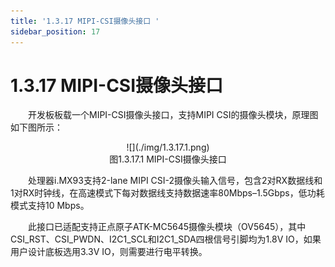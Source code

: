 ```yaml
---
title: '1.3.17 MIPI-CSI摄像头接口 '
sidebar_position: 17
---
```


# 1.3.17 MIPI-CSI摄像头接口 

&emsp;&emsp;开发板板载一个MIPI-CSI摄像头接口，支持MIPI CSI的摄像头模块，原理图如下图所示：

<center>
![](./img/1.3.17.1.png)<br />
图1.3.17.1 MIPI-CSI摄像头接口
</center>

&emsp;&emsp;处理器i.MX93支持2-lane MIPI CSI-2摄像头输入信号，包含2对RX数据线和1对RX时钟线，在高速模式下每对数据线支持数据速率80Mbps–1.5Gbps，低功耗模式支持10 Mbps。

&emsp;&emsp;此接口已适配支持正点原子ATK-MC5645摄像头模块（OV5645），其中CSI_RST、CSI_PWDN、I2C1_SCL和I2C1_SDA四根信号引脚均为1.8V IO，如果用户设计底板选用3.3V IO，则需要进行电平转换。


